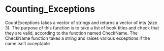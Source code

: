 # Counting_Exceptions
 CountExceptions takes a vector of strings and returns a vector of ints (size 3). The purpose of this function is to take a list of book titles and check that they are valid, according to the function named CheckName. The CheckName function takes a string and raises various exceptions if the name isn’t acceptable
